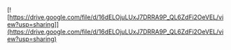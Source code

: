 [![https://drive.google.com/file/d/16dELOjuLUxJ7DRRA9P_QL6ZdFi2OeVEL/view?usp=sharing]](https://drive.google.com/file/d/16dELOjuLUxJ7DRRA9P_QL6ZdFi2OeVEL/view?usp=sharing)
